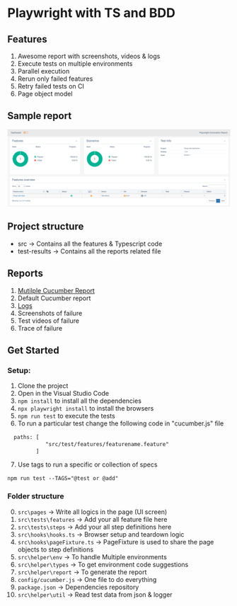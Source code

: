 # Playwright with TS and BDD

## Features

1. Awesome report with screenshots, videos & logs
2. Execute tests on multiple environments
3. Parallel execution
4. Rerun only failed features
5. Retry failed tests on CI
6. Page object model

## Sample report

![image](https://github.com/Nilendra82/playwright-cucumber-ts-framework/blob/e53d9779263c2a3f48712df30e4e37271719f3f6/report.png)

## Project structure

- src -> Contains all the features & Typescript code
- test-results -> Contains all the reports related file

## Reports

1. [Mutilple Cucumber Report](https://github.com/WasiqB/multiple-cucumber-html-reporter)
2. Default Cucumber report
3. [Logs](https://www.npmjs.com/package/winston)
4. Screenshots of failure
5. Test videos of failure
6. Trace of failure

## Get Started

### Setup:

1. Clone the project
2. Open in the Visual Studio Code
3. `npm install` to install all the dependencies
4. `npx playwright install` to install the browsers
5. `npm run test` to execute the tests
6. To run a particular test change the following code in "cucumber.js" file

```
  paths: [
            "src/test/features/featurename.feature"
         ]
```

7. Use tags to run a specific or collection of specs

```
npm run test --TAGS="@test or @add"
```

### Folder structure

0. `src\pages` -> Write all logics in the page (UI screen)
1. `src\tests\features` -> Add your all feature file here
2. `src\tests\steps` -> Add your all step definitions here
3. `src\hooks\hooks.ts` -> Browser setup and teardown logic
4. `src\hooks\pageFixture.ts` -> PageFixture is used to share the page objects to step definitions
5. `src\helper\env` -> To handle Multiple environments
6. `src\helper\types` -> To get environment code suggestions
7. `src\helper\report` -> To generate the report
8. `config/cucumber.js` -> One file to do everything
9. `package.json` -> Dependencies repository
10. `src\helper\util` -> Read test data from json & logger
